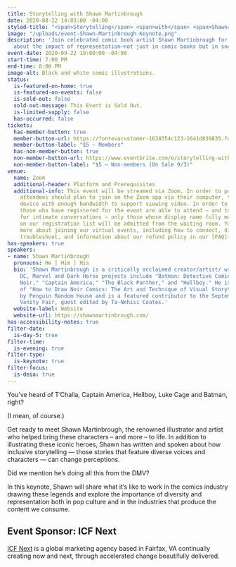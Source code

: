 ```yaml
---
title: Storytelling with Shawn Martinbrough
date: 2020-08-22 14:03:00 -04:00
styled-title: "<span>Storytelling</span> <span>with</span> <span>Shawn</span> <span>Martinbrough</span>"
image: "/uploads/event-Shawn-Martinbrough-Keynote.png"
description: 'Join celebrated comic book artist Shawn Martinbrough for a discussion
  about the impact of representation—not just in comic books but in society. '
event-date: 2020-09-22 19:00:00 -04:00
start-time: 7:00 PM
end-time: 8:00 PM
image-alt: Black and white comic illustrations.
status:
  is-featured-on-home: true
  is-featured-on-events: false
  is-sold-out: false
  sold-out-message: This Event is Sold Out.
  is-limited-supply: false
  has-occurred: false
tickets:
  has-member-button: true
  member-button-url: https://fontevacustomer-1638354c123-1641d839835.force.com/services/oauth2/authorize?client_id=3MVG9nthuDc9owbcOq7_07W.HriOQQPWTbMkrpOla.ajDQlTHf4_uby_mhwylcX.mJBU2O2SppTiZMS0J_HJd&response_type=code&redirect_uri=https://ikit.aiga.org/ikit_national_util/ikit-national-util-sso-redirect/&state=https%3A%2F%2Fdc.aiga.org%2Fevent%2Fstorytelling-with-shawn-martinbrough%2F%3Fredirect_source%3Deventbrite_register
  member-button-label: "$5 — Members"
  has-non-member-button: true
  non-member-button-url: https://www.eventbrite.com/e/storytelling-with-shawn-martinbrough-tickets-117860874047
  non-member-button-label: "$5 — Non-members (On Sale 9/3)"
venue:
  name: Zoom
  additional-header: Platform and Prerequisites
  additional-info: This event will be streamed via Zoom. In order to participate fully,
    attendees should plan to join on the Zoom app via their computer, tablet, or mobile
    device with enough bandwidth to support viewing video. In order to ensure only
    those who have registered for the event are able to attend — and to create space
    for intimate conversations — only those whose display name fully matches the name
    on our registration list will be admitted from the waiting room. You can find
    more about joining our virtual events, including how to connect, directions to
    troubleshoot, and information about our refund policy in our [FAQ](/faqs/).
has-speakers: true
speakers:
- name: Shawn Martinbrough
  pronouns: He | Him | His
  bio: 'Shawn Martinbrough is a critically acclaimed creator/artist/ writer whose
    DC, Marvel and Dark Horse projects include "Batman: Detective Comics," "Luke Cage
    Noir," "Captain America," "The Black Panther," and "Hellboy." He is the author
    of "How to Draw Noir Comics: The Art and Technique of Visual Storytelling" published
    by Penguin Random House and is a featured contributor to the September issue of
    Vanity Fair, guest edited by Ta-Nehisi Coates.'
  website-label: Website
  website-url: https://shawnmartinbrough.com/
has-accessibility-notes: true
filter-date:
  is-day-5: true
filter-time:
  is-evening: true
filter-type:
  is-keynote: true
filter-focus:
  is-deia: true
---
```


You’ve heard of T’Challa, Captain America, Hellboy, Luke Cage and Batman, right?

(I mean, of course.)

Get ready to meet Shawn Martinbrough, the renowned illustrator and artist who helped bring these characters – and more –  to life. In addition to illustrating these iconic heroes, Shawn has written and spoken about how inclusive storytelling — those stories that feature diverse voices and characters — can change perceptions. 

Did we mention he’s doing all this from the DMV?

In this keynote, Shawn will share what it’s like to work in the comics industry drawing these legends and explore the importance of diversity and representation both in pop culture and in the industries that produce the content we consume. 

## Event Sponsor: ICF Next
[ICF Next](https://www.icf.com/next) is a global marketing agency based in Fairfax, VA continually creating now and next, through accelerated change beautifully delivered.
